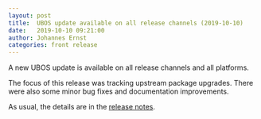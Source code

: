 ```yaml
---
layout: post
title:  UBOS update available on all release channels (2019-10-10)
date:   2019-10-10 09:21:00
author: Johannes Ernst
categories: front release
---
```


A new UBOS update is available on all release channels and all platforms.

The focus of this release was tracking upstream package upgrades. There were also some
minor bug fixes and documentation improvements.

As usual, the details are in the
[release notes](/docs/releases/2019-10-10/release-notes/).
